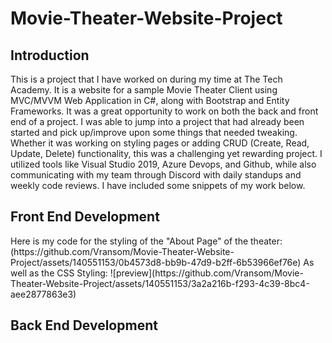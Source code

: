 # Movie-Theater-Website-Project
<h2> Introduction </h2>
<p>This is a project that I have worked on during my time at The Tech Academy. It is a website for a sample Movie Theater Client using MVC/MVVM Web Application in C#, along with Bootstrap and Entity Frameworks. It was a great opportunity to work on both the back and front end of a project. I was able to jump into a project that had already been started and pick up/improve upon some things that needed tweaking. Whether it was working on styling pages or adding CRUD (Create, Read, Update, Delete) functionality, this was a challenging yet rewarding project. I utilized tools like Visual Studio 2019, Azure Devops, and Github, while also communicating with my team through Discord with daily standups and weekly code reviews. I have included some snippets of my work below.</p>
<h2>Front End Development</h2>
Here is my code for the styling of the "About Page" of the theater:
(https://github.com/Vransom/Movie-Theater-Website-Project/assets/140551153/0b4573d8-bb9b-47d9-b2ff-6b53966ef76e)
As well as the CSS Styling:
![preview](https://github.com/Vransom/Movie-Theater-Website-Project/assets/140551153/3a2a216b-f293-4c39-8bc4-aee2877863e3)
<h2>Back End Development</h2>
